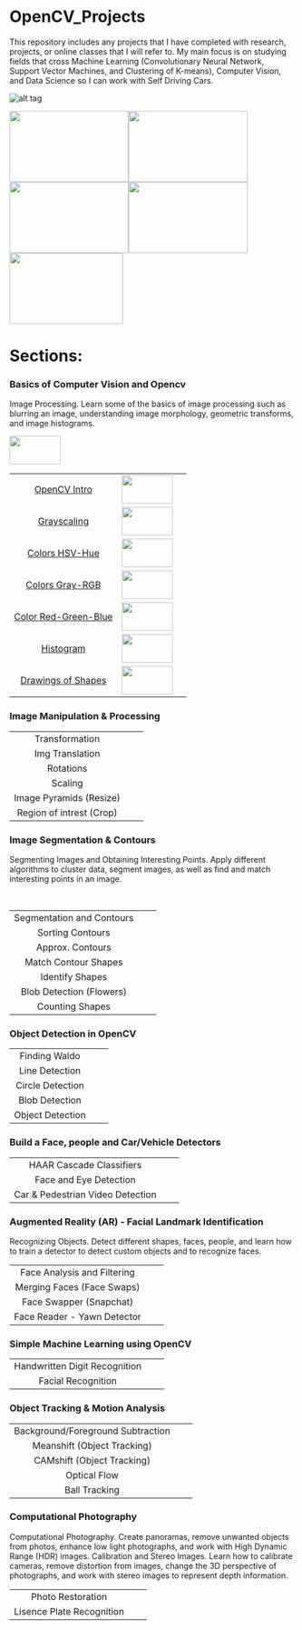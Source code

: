 # OpenCV_Projects

This repository includes any projects that I have completed with research, projects, or online classes that I will refer to. My main focus is on studying fields that cross Machine Learning (Convolutionary Neural Network, Support Vector Machines, and Clustering of K-means), Computer Vision, and Data Science so I can work with Self Driving Cars. 

![alt tag](https://github.com/rchavezj/OpenCV_Projects/blob/master/OpenCV_CNN.png)


<img src="https://github.com/rchavezj/OpenCV_Projects/blob/master/images/findingLanes.gif" width="210" height="125" /><img src="https://github.com/rchavezj/OpenCV_Projects/blob/master/images/cars.gif" width="210" height="125" /><img src="https://github.com/rchavezj/OpenCV_Projects/blob/master/images/flower.gif" width="210" height="125" /><img src="https://github.com/rchavezj/OpenCV_Projects/blob/master/images/pedistrian.gif" width="210" height="125" /><img src="https://github.com/rchavezj/OpenCV_Projects/blob/master/images/facialRecognition.gif" width="200" height="125" />

# Sections: 
### Basics of Computer Vision and Opencv
Image Processing. Learn some of the basics of image processing such as blurring an image, understanding image morphology, geometric transforms, and image histograms.
</br>

<img src="" width="90" height="50" />

|                       |        |          |
| :---:                 | :----: |  :----:  |
| [OpenCV Intro](https://github.com/rchavezj/OpenCV_Projects/blob/master/Sec02_Basics_of_CV/01-Reading-Writing-and-displaying-images/01-Reading-Writing-and-displaying-images.ipynb)| <img src="https://github.com/rchavezj/OpenCV_Projects/blob/master/Sec02_Basics_of_CV/01-Reading-Writing-and-displaying-images/output.jpg" width="90" height="50" />       |          |
| [Grayscaling](https://github.com/rchavezj/OpenCV_Projects/blob/master/Sec02_Basics_of_CV/02-Grayscaling/02-Grayscaling.ipynb) |  <img src="https://github.com/rchavezj/OpenCV_Projects/blob/master/Sec02_Basics_of_CV/02-Grayscaling/Grayscale.jpg" width="90" height="50" />||
| [Colors HSV-Hue](https://github.com/rchavezj/OpenCV_Projects/blob/master/Sec02_Basics_of_CV/03-Colors-HSV-Hue-Saturation-Value/03-Colors-HSV-Hue-Saturation-Value.ipynb)  | <img src="https://github.com/rchavezj/OpenCV_Projects/blob/master/Sec02_Basics_of_CV/03-Colors-HSV-Hue-Saturation-Value/hsv_image.jpg" width="90" height="50" />       |          |
| [Colors Gray-RGB](https://github.com/rchavezj/OpenCV_Projects/blob/master/Sec02_Basics_of_CV/04-Colors-Gray-RGB/04-Colors-Gray-RGB.ipynb) |  <img src="https://github.com/rchavezj/OpenCV_Projects/blob/master/Sec02_Basics_of_CV/04-Colors-Gray-RGB/merged_with_blue_amplified.jpg" width="90" height="50" />      |          |
| [Color Red-Green-Blue](https://github.com/rchavezj/OpenCV_Projects/blob/master/Sec02_Basics_of_CV/05-Colors-Red-Green-Blue/05-Colors-Red-Green-Blue.ipynb)          |  <img src="https://github.com/rchavezj/OpenCV_Projects/blob/master/Sec02_Basics_of_CV/05-Colors-Red-Green-Blue/green.jpg" width="90" height="50" />      |          |
| [Histogram](https://github.com/rchavezj/OpenCV_Projects/blob/master/Sec02_Basics_of_CV/06-Histograms/06-Histograms.ipynb)             |  <img src="https://github.com/rchavezj/OpenCV_Projects/blob/master/Sec02_Basics_of_CV/06-Histograms/histogram.png" width="90" height="50" />      |          |
| [Drawings of Shapes](https://github.com/rchavezj/OpenCV_Projects/blob/master/Sec02_Basics_of_CV/07-Drawing-Images/07-Drawing-Images.ipynb)    |  <img src="https://github.com/rchavezj/OpenCV_Projects/blob/master/Sec02_Basics_of_CV/07-Drawing-Images/rectangle.jpg" width="90" height="50" />      |          |

### Image Manipulation & Processing
|  |  |   |
| :---:                     | :----: |  :----:  |
| Transformation            |        |          |
| Img Translation           |        |          |
| Rotations                 |        |          |
| Scaling                   |        |          |
| Image Pyramids (Resize)   |        |          |
| Region of intrest (Crop)  |        |          |

### Image Segmentation & Contours

Segmenting Images and Obtaining Interesting Points. Apply different algorithms to cluster data, segment images, as well as find and match interesting points in an image.

</br>

|                             |        |          |
| :---:                       | :----: |  :----:  |
|  Segmentation and Contours  |        |          |
|  Sorting Contours           |        |          |
|  Approx. Contours           |        |          |
|  Match Contour Shapes       |        |          |
|  Identify Shapes            |        |          |
|  Blob Detection (Flowers)   |        |          |
|  Counting Shapes            |        |          |

### Object Detection in OpenCV
|                    |        |          |
| :---:              | :----: |  :----:  |
|  Finding Waldo     |        |          |
|  Line Detection    |        |          |
|  Circle Detection  |        |          |
|  Blob Detection    |        |          |
|  Object Detection  |        |          |

### Build a Face, people and Car/Vehicle Detectors
|                                     |        |          |
| :---:                               | :----: |  :----:  |
| HAAR Cascade Classifiers            |        |          |
| Face and Eye Detection              |        |          |
| Car & Pedestrian  Video Detection   |        |          |

### Augmented Reality (AR) - Facial Landmark Identification

Recognizing Objects. Detect different shapes, faces, people, and learn how to train a detector to detect custom objects and to recognize faces.

|                               |        |          |
| :---:                         | :----: |  :----:  |
|  Face Analysis and Filtering  |        |          |
|  Merging Faces (Face Swaps)   |        |          |
|  Face Swapper (Snapchat)      |        |          |
|  Face Reader - Yawn Detector  |        |          |

### Simple Machine Learning using OpenCV
|                                  |        |          |
| :---:                            | :----: |  :----:  |
|  Handwritten Digit Recognition   |        |          |
|  Facial Recognition              |        |          |

### Object Tracking & Motion Analysis
|                                     |        |          |
| :---:                               | :----: |  :----:  |
|  Background/Foreground Subtraction  |        |          |
|  Meanshift (Object Tracking)        |        |          |
|  CAMshift (Object Tracking)         |        |          |
|  Optical Flow                       |        |          |
|  Ball Tracking                      |        |          |

### Computational Photography
Computational Photography. Create panoramas, remove unwanted objects from photos, enhance low light photographs, and work with High Dynamic Range (HDR) images. Calibration and Stereo Images. Learn how to calibrate cameras, remove distortion from images, change the 3D perspective of photographs, and work with stereo images to represent depth information.
</br>

|                             |        |          |
| :---:                       | :----: |  :----:  |
|  Photo Restoration          |        |          |
|  Lisence Plate Recognition  |        |          |




